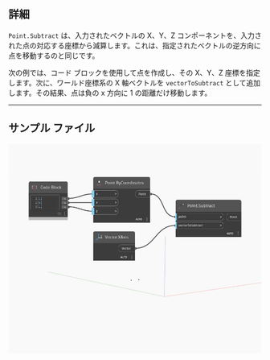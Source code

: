## 詳細
`Point.Subtract` は、入力されたベクトルの X、Y、Z コンポーネントを、入力された点の対応する座標から減算します。これは、指定されたベクトルの逆方向に点を移動するのと同じです。

次の例では、コード ブロックを使用して点を作成し、その X、Y、Z 座標を指定します。次に、ワールド座標系の X 軸ベクトルを `vectorToSubtract` として追加します。その結果、点は負の x 方向に 1 の距離だけ移動します。

___
## サンプル ファイル

![Subtract](./Autodesk.DesignScript.Geometry.Point.Subtract_img.jpg)

